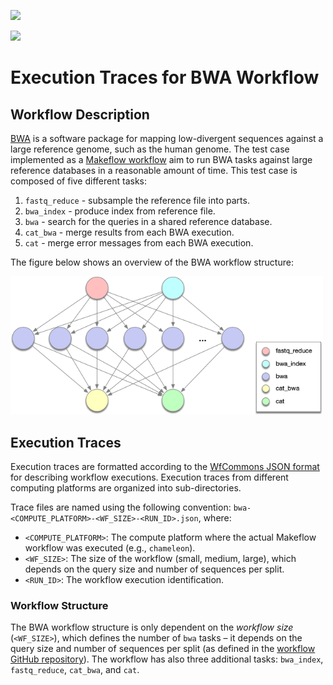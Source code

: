 <a href="https://wfcommons.org" target="_blank"><img src="https://wfcommons.org/images/wfcommons-horizontal.png" width="350" /></a>

<img src="http://ccl.cse.nd.edu/software/makeflow/MakeflowLogoSmall.png" width=160 />

# Execution Traces for BWA Workflow

## Workflow Description

[BWA](http://bio-bwa.sourceforge.net) is a software package for mapping
low-divergent sequences against a large reference genome, such as the
human genome. The test case implemented as a
[Makeflow workflow](https://github.com/cooperative-computing-lab/makeflow-examples/tree/master/bwa)
aim to run BWA tasks against large reference databases in a reasonable
amount of time. This test case is composed of five different tasks:

  1. `fastq_reduce` - subsample the reference file into parts.
  2. `bwa_index` - produce index from reference file.
  3. `bwa` - search for the queries in a shared reference database.
  4. `cat_bwa` - merge results from each BWA execution.
  5. `cat` - merge error messages from each BWA execution.

The figure below shows an overview of the BWA workflow structure:

<img src="docs/images/bwa.png?raw=true" width="500">

## Execution Traces

Execution traces are formatted according to the
[WfCommons JSON format](https://github.com/wfcommons/workflow-schema) for
describing workflow executions. Execution traces from different computing
platforms are organized into sub-directories.

Trace files are named using the following convention:
`bwa-<COMPUTE_PLATFORM>-<WF_SIZE>-<RUN_ID>.json`, where:

- `<COMPUTE_PLATFORM>`: The compute platform where the actual Makeflow workflow
  was executed (e.g., `chameleon`).
- `<WF_SIZE>`: The size of the workflow (small, medium, large), which depends
  on the query size and number of sequences per split.
- `<RUN_ID>`: The workflow execution identification.

### Workflow Structure

The BWA workflow structure is only dependent on the _workflow size_
(`<WF_SIZE>`), which defines the number of `bwa` tasks – it depends on the
query size and number of sequences per split (as defined in the
[workflow GitHub repository](https://github.com/cooperative-computing-lab/makeflow-examples/tree/master/bwa)).
The workflow has also three additional tasks: `bwa_index`, `fastq_reduce`,
`cat_bwa`, and `cat`.

